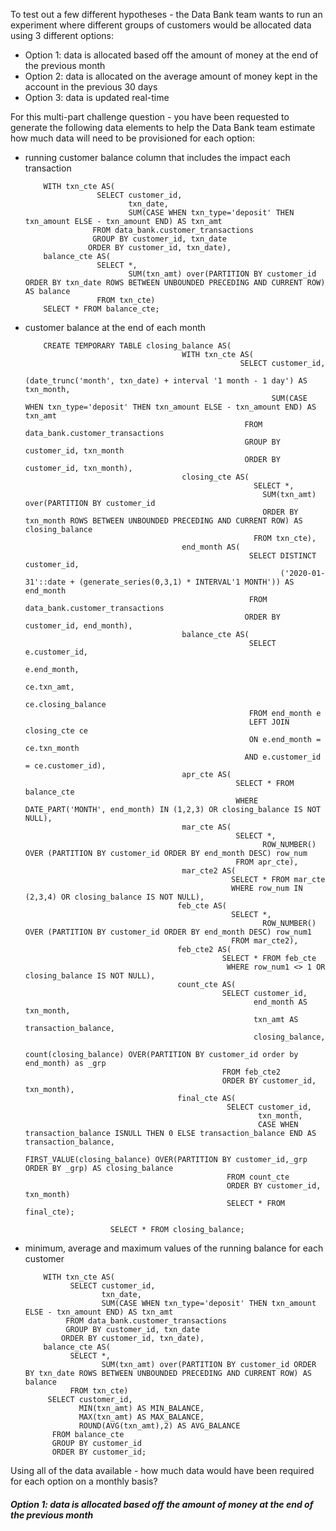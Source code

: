 To test out a few different hypotheses - the Data Bank team wants to run an experiment where different groups of customers would be allocated data using 3 different options:

- Option 1: data is allocated based off the amount of money at the end of the previous month
- Option 2: data is allocated on the average amount of money kept in the account in the previous 30 days
- Option 3: data is updated real-time

For this multi-part challenge question - you have been requested to generate the following data elements to help the Data Bank team estimate how much data will need to be provisioned for each option:

- running customer balance column that includes the impact each transaction

          WITH txn_cte AS(
                      SELECT customer_id,
                             txn_date,
                             SUM(CASE WHEN txn_type='deposit' THEN txn_amount ELSE - txn_amount END) AS txn_amt 
                     FROM data_bank.customer_transactions
                     GROUP BY customer_id, txn_date
                    ORDER BY customer_id, txn_date),
          balance_cte AS(
                      SELECT *,
	                         SUM(txn_amt) over(PARTITION BY customer_id ORDER BY txn_date ROWS BETWEEN UNBOUNDED PRECEDING AND CURRENT ROW) AS balance
                      FROM txn_cte)
          SELECT * FROM balance_cte;

- customer balance at the end of each month

          CREATE TEMPORARY TABLE closing_balance AS(
                                         WITH txn_cte AS(
                                                      SELECT customer_id,
                                                             (date_trunc('month', txn_date) + interval '1 month - 1 day') AS txn_month,
                                                             SUM(CASE WHEN txn_type='deposit' THEN txn_amount ELSE - txn_amount END) AS txn_amt 
                                                       FROM data_bank.customer_transactions
                                                       GROUP BY customer_id, txn_month
                                                       ORDER BY customer_id, txn_month),
                                         closing_cte AS(
                                                         SELECT *,
	                                                       SUM(txn_amt) over(PARTITION BY customer_id
	                                                       ORDER BY txn_month ROWS BETWEEN UNBOUNDED PRECEDING AND CURRENT ROW) AS closing_balance
                                                         FROM txn_cte),
                                         end_month AS(
                                                        SELECT DISTINCT customer_id,
                                                               ('2020-01-31'::date + (generate_series(0,3,1) * INTERVAL'1 MONTH')) AS end_month
                                                        FROM data_bank.customer_transactions
                                                       ORDER BY customer_id, end_month),
                                         balance_cte AS(
                                                        SELECT e.customer_id,
                                                               e.end_month,
                                                               ce.txn_amt,
                                                               ce.closing_balance
                                                        FROM end_month e
                                                        LEFT JOIN closing_cte ce
                                                        ON e.end_month = ce.txn_month
                                                       AND e.customer_id = ce.customer_id),
                                         apr_cte AS(                 
                                                     SELECT * FROM balance_cte
                                                     WHERE DATE_PART('MONTH', end_month) IN (1,2,3) OR closing_balance IS NOT NULL),
                                         mar_cte AS(
                                                     SELECT *,
                                                           ROW_NUMBER() OVER (PARTITION BY customer_id ORDER BY end_month DESC) row_num
                                                     FROM apr_cte),
                                         mar_cte2 AS(
                                                    SELECT * FROM mar_cte
                                                    WHERE row_num IN (2,3,4) OR closing_balance IS NOT NULL),
                                        feb_cte AS(
                                                    SELECT *,
                                                           ROW_NUMBER() OVER (PARTITION BY customer_id ORDER BY end_month DESC) row_num1
                                                    FROM mar_cte2),
                                        feb_cte2 AS(
                                                  SELECT * FROM feb_cte
                                                   WHERE row_num1 <> 1 OR closing_balance IS NOT NULL),
                                        count_cte AS(
                                                  SELECT customer_id,
                                                         end_month AS txn_month,
                                                         txn_amt AS transaction_balance,
                                                         closing_balance,
                                                         count(closing_balance) OVER(PARTITION BY customer_id order by end_month) as _grp
                                                  FROM feb_cte2
                                                  ORDER BY customer_id, txn_month),
                                        final_cte AS(
                                                   SELECT customer_id,
                                                          txn_month,
                                                          CASE WHEN transaction_balance ISNULL THEN 0 ELSE transaction_balance END AS transaction_balance,
                                                          FIRST_VALUE(closing_balance) OVER(PARTITION BY customer_id,_grp ORDER BY _grp) AS closing_balance
                                                   FROM count_cte
                                                   ORDER BY customer_id, txn_month)
                                                   SELECT * FROM final_cte);
						   
				         SELECT * FROM closing_balance;

   
- minimum, average and maximum values of the running balance for each customer

          WITH txn_cte AS(
                SELECT customer_id,
                       txn_date,
                       SUM(CASE WHEN txn_type='deposit' THEN txn_amount ELSE - txn_amount END) AS txn_amt 
               FROM data_bank.customer_transactions
               GROUP BY customer_id, txn_date
              ORDER BY customer_id, txn_date),
          balance_cte AS(
                SELECT *,
                       SUM(txn_amt) over(PARTITION BY customer_id ORDER BY txn_date ROWS BETWEEN UNBOUNDED PRECEDING AND CURRENT ROW) AS balance
                FROM txn_cte)
           SELECT customer_id,
                  MIN(txn_amt) AS MIN_BALANCE,
                  MAX(txn_amt) AS MAX_BALANCE,
                  ROUND(AVG(txn_amt),2) AS AVG_BALANCE
            FROM balance_cte
            GROUP BY customer_id
            ORDER BY customer_id;

Using all of the data available - how much data would have been required for each option on a monthly basis?

##### Option 1: data is allocated based off the amount of money at the end of the previous month

